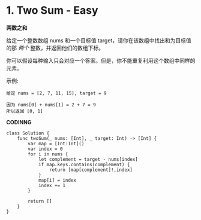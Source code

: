 # 1. Two Sum - Easy
**两数之和**

给定一个整数数组 nums 和一个目标值 target，请你在该数组中找出和为目标值的那 *两个* 整数，并返回他们的数组下标。

你可以假设每种输入只会对应一个答案。但是，你不能重复利用这个数组中同样的元素。

示例:

```
给定 nums = [2, 7, 11, 15], target = 9

因为 nums[0] + nums[1] = 2 + 7 = 9
所以返回 [0, 1]
```

**CODINNG**

```
class Solution {
    func twoSum(_ nums: [Int], _ target: Int) -> [Int] {
        var map = [Int:Int]()
        var index = 0
        for i in nums {
            let complement = target - nums[index]
            if map.keys.contains(complement) {
                return [map[complement]!,index]
            }
            map[i] = index
            index += 1
        }

        return []
    }
}
```
